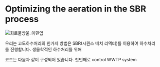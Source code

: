 # Optimizing the aeration in the SBR process

![회로물방울_이민엽](https://github.com/user-attachments/assets/cffb9b2f-6133-42a1-aefb-f07712bb287a)

우리는 고도하수처리의 한가지 방법은 SBR(시퀀스 베치 리엑터)를 이용하여 하수처리를 진행합니다. 
생물학적인 하수처리를 위해 



코드는 다음과 같이 구성되어 있습니다.
첫번째로 control WWTP system 
